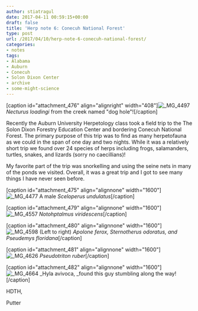 ```yaml
---
author: stiatragul
date: 2017-04-11 00:59:15+00:00
draft: false
title: 'Herp note 6: Conecuh National Forest'
type: post
url: /2017/04/10/herp-note-6-conecuh-national-forest/
categories:
- notes
tags:
- Alabama
- Auburn
- Conecuh
- Solon Dixon Center
- archive
- some-might-science
---
```


[caption id="attachment_476" align="alignright" width="408"]![_MG_4497](https://somemightscience.files.wordpress.com/2017/04/mg_4497.jpg)
_Necturus loadingi_ from the creek named "dog hole"![/caption]

Recently the Auburn University Herpetology class took a field trip to the The Solon Dixon Forestry Education Center and bordering Conecuh National Forest. The primary purpose of this trip was to find as many herpetofauna as we could in the span of one day and two nights. While it was a relatively short trip we found over 24 species of herps including frogs, salamanders, turtles, snakes, and lizards (sorry no caecillians)! 

My favorite part of the trip was snorkelling and using the seine nets in many of the ponds we visited. Overall, it was a great trip and I got to see many things I have never seen before.

[caption id="attachment_475" align="alignnone" width="1600"]![_MG_4477](https://somemightscience.files.wordpress.com/2017/04/mg_4477.jpg)
A male _Sceloperus undulatus_[/caption]

[caption id="attachment_479" align="alignnone" width="1600"]![_MG_4557](https://somemightscience.files.wordpress.com/2017/04/mg_4557.jpg)
_Notohptalmus viridescens_[/caption]

[caption id="attachment_480" align="alignnone" width="1600"]![_MG_4598](https://somemightscience.files.wordpress.com/2017/04/mg_4598.jpg)
(Left to right) _Apolone ferox, Sternotherus odoratus, and Pseudemys floridana_[/caption]

[caption id="attachment_481" align="alignnone" width="1600"]![_MG_4626](https://somemightscience.files.wordpress.com/2017/04/mg_4626.jpg)
_Pseudotriton ruber_[/caption]

[caption id="attachment_482" align="alignnone" width="1600"]![_MG_4664](https://somemightscience.files.wordpress.com/2017/04/mg_4664.jpg)
_Hyla avivoca, _found this guy stumbling along the way![/caption]

HDTH,

Putter



